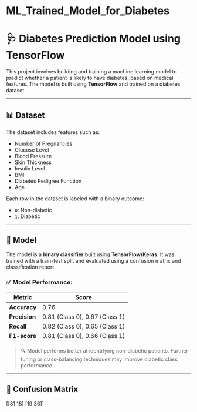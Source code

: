 # ML_Trained_Model_for_Diabetes

# 🩺 Diabetes Prediction Model using TensorFlow

This project involves building and training a machine learning model to predict whether a patient is likely to have diabetes, based on medical features. The model is built using **TensorFlow** and trained on a diabetes dataset.

---

## 📊 Dataset

The dataset includes features such as:

- Number of Pregnancies
- Glucose Level
- Blood Pressure
- Skin Thickness
- Insulin Level
- BMI
- Diabetes Pedigree Function
- Age

Each row in the dataset is labeled with a binary outcome:
- `0`: Non-diabetic
- `1`: Diabetic

---

## 🧠 Model

The model is a **binary classifier** built using **TensorFlow/Keras**. It was trained with a train-test split and evaluated using a confusion matrix and classification report.

### ✅ Model Performance:

| Metric        | Score |
|---------------|-------|
| **Accuracy**  | 0.76  |
| **Precision** | 0.81 (Class 0), 0.67 (Class 1) |
| **Recall**    | 0.82 (Class 0), 0.65 (Class 1) |
| **F1-score**  | 0.81 (Class 0), 0.66 (Class 1) |

> 🔍 Model performs better at identifying non-diabetic patients. Further tuning or class-balancing techniques may improve diabetic class performance.

---

## 🧪 Confusion Matrix
[[81 18]
[19 36]]
